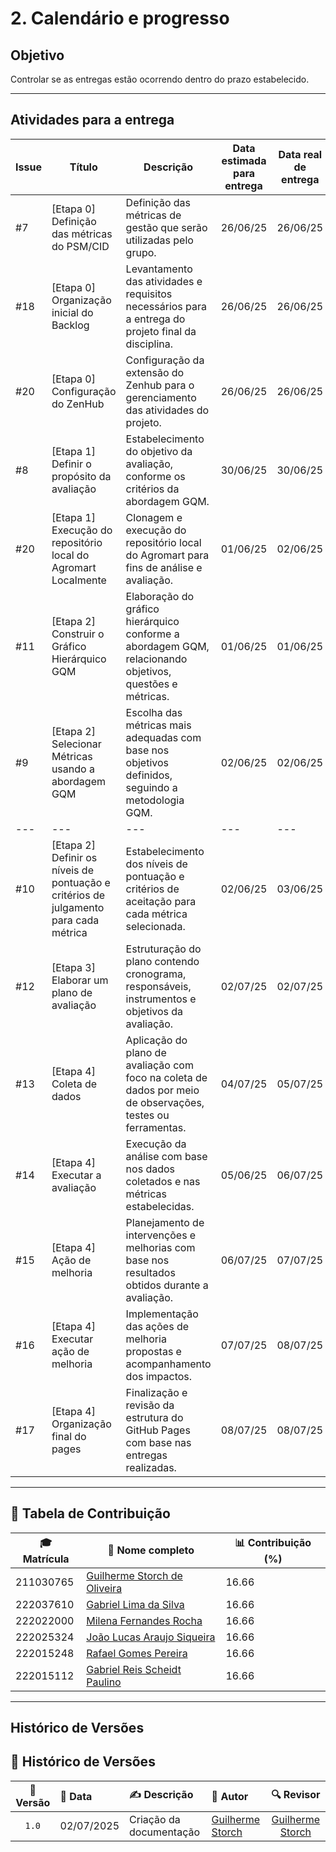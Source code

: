 # 2. Calendário e progresso

## Objetivo

Controlar se as entregas estão ocorrendo dentro do prazo estabelecido.

---
## Atividades para a entrega

| Issue | Título                                                                                | Descrição                                                                                                   | Data estimada para entrega | Data real de entrega |
| ----- | ------------------------------------------------------------------------------------- | ----------------------------------------------------------------------------------------------------------- | -------------------------- | -------------------- |
| #7    | \[Etapa 0] Definição das métricas do PSM/CID                                          | Definição das métricas de gestão que serão utilizadas pelo grupo.                                           | 26/06/25                   | 26/06/25             |
| #18   | \[Etapa 0] Organização inicial do Backlog                                             | Levantamento das atividades e requisitos necessários para a entrega do projeto final da disciplina.         | 26/06/25                   | 26/06/25             |
| #20   | \[Etapa 0] Configuração do ZenHub                                                     | Configuração da extensão do Zenhub para o gerenciamento das atividades do projeto.                          | 26/06/25                   | 26/06/25             |
| #8    | \[Etapa 1] Definir o propósito da avaliação                                           | Estabelecimento do objetivo da avaliação, conforme os critérios da abordagem GQM.                           | 30/06/25                   | 30/06/25             |
| #20   | \[Etapa 1] Execução do repositório local do Agromart Localmente                       | Clonagem e execução do repositório local do Agromart para fins de análise e avaliação.                      | 01/06/25                   | 02/06/25             |
| #11   | \[Etapa 2] Construir o Gráfico Hierárquico GQM                                        | Elaboração do gráfico hierárquico conforme a abordagem GQM, relacionando objetivos, questões e métricas.    | 01/06/25                   | 01/06/25             |
| #9    | \[Etapa 2] Selecionar Métricas usando a abordagem GQM                                 | Escolha das métricas mais adequadas com base nos objetivos definidos, seguindo a metodologia GQM.           | 02/06/25                   | 02/06/25             |
|---|---|---|---|---|
| #10   | \[Etapa 2] Definir os níveis de pontuação e critérios de julgamento para cada métrica | Estabelecimento dos níveis de pontuação e critérios de aceitação para cada métrica selecionada.             | 02/06/25                   | 03/06/25             |
| #12   | \[Etapa 3] Elaborar um plano de avaliação                                             | Estruturação do plano contendo cronograma, responsáveis, instrumentos e objetivos da avaliação.             | 02/07/25                   | 02/07/25             |
| #13   | \[Etapa 4] Coleta de dados                                                            | Aplicação do plano de avaliação com foco na coleta de dados por meio de observações, testes ou ferramentas. | 04/07/25                   | 05/07/25                 |
| #14   | \[Etapa 4] Executar a avaliação                                                       | Execução da análise com base nos dados coletados e nas métricas estabelecidas.                              | 05/06/25                   | 06/07/25                 |
| #15   | \[Etapa 4] Ação de melhoria                                                           | Planejamento de intervenções e melhorias com base nos resultados obtidos durante a avaliação.               | 06/07/25                   | 07/07/25                 |
| #16   | \[Etapa 4] Executar ação de melhoria                                                  | Implementação das ações de melhoria propostas e acompanhamento dos impactos.                                | 07/07/25                   | 08/07/25                 |
| #17   | \[Etapa 4] Organização final do pages                                                 | Finalização e revisão da estrutura do GitHub Pages com base nas entregas realizadas.                        | 08/07/25                   | 08/07/25                 |


---

## 👥 Tabela de Contribuição

| 🎓 Matrícula | 🙋 Nome completo | 📊 Contribuição (%) |
|-------------|------------------|---------------------|
| 211030765 | [Guilherme Storch de Oliveira](https://github.com/storch7) | 16.66 |
| 222037610 | [Gabriel Lima da Silva](https://github.com/gabriel-lima258) | 16.66 |
| 222022000 | [Milena Fernandes Rocha](https://github.com/MilenaFRocha) | 16.66 |
| 222025324 | [João Lucas Araujo Siqueira](https://github.com/jlucasiqueira) | 16.66 |
| 222015248 | [Rafael Gomes Pereira](https://github.com/rafgpereira) | 16.66 |
| 222015112 | [Gabriel Reis Scheidt Paulino](https://github.com/Gxaite) | 16.66 |

---


## Histórico de Versões

## 📅 Histórico de Versões

| 📌 Versão | 📆 Data | ✍️ Descrição | 👤 Autor | 🔍 Revisor |
|:--------:|:-------|:-------------|:--------|:-----------:|
|`1.0`|02/07/2025|Criação da documentação |[Guilherme Storch](https://github.com/storch7)| [Guilherme Storch](https://github.com/storch7) |